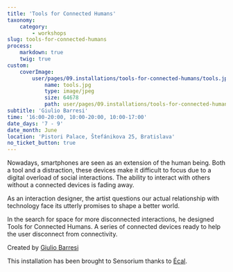 ```yaml
---
title: 'Tools for Connected Humans'
taxonomy:
    category:
        - workshops
slug: tools-for-connected-humans
process:
    markdown: true
    twig: true
custom:
    coverImage:
        user/pages/09.installations/tools-for-connected-humans/tools.jpg:
            name: tools.jpg
            type: image/jpeg
            size: 64678
            path: user/pages/09.installations/tools-for-connected-humans/tools.jpg
subtitle: 'Giulio Barresi'
time: '16:00-20:00, 10:00-20:00, 10:00-17:00'
date_days: '7 - 9'
date_month: June
location: 'Pistori Palace, Štefánikova 25, Bratislava'
no_ticket_button: true
---
```


Nowadays, smartphones are seen as an extension of the human being. Both a tool and a distraction, these devices make it difficult to focus due to a digital overload of social interactions. The ability to interact with others without a connected devices is fading away. 

As an interaction designer, the artist questions our actual relationship with technology face its utterly promises to shape a better world. 

In the search for space for more disconnected interactions, he designed Tools for Connected Humans. A series of connected devices ready to help the user disconnect from connectivity.




Created by [Giulio Barresi](https://www.ecal.ch/en/3841/studies/bachelor/media-interaction-design/presentation/tools-for-connected-humans)

This installation has been brought to Sensorium thanks to [Écal](https://www.ecal.ch).